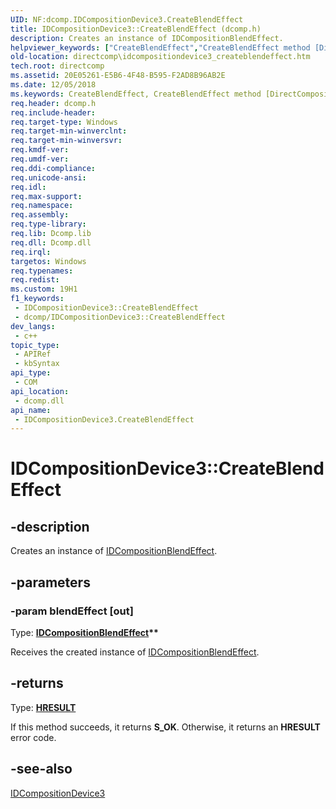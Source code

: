 ```yaml
---
UID: NF:dcomp.IDCompositionDevice3.CreateBlendEffect
title: IDCompositionDevice3::CreateBlendEffect (dcomp.h)
description: Creates an instance of IDCompositionBlendEffect.
helpviewer_keywords: ["CreateBlendEffect","CreateBlendEffect method [DirectComposition]","CreateBlendEffect method [DirectComposition]","IDCompositionDevice3 interface","IDCompositionDevice3 interface [DirectComposition]","CreateBlendEffect method","IDCompositionDevice3.CreateBlendEffect","IDCompositionDevice3::CreateBlendEffect","dcomp/IDCompositionDevice3::CreateBlendEffect","directcomp.idcompositiondevice3_createblendeffect"]
old-location: directcomp\idcompositiondevice3_createblendeffect.htm
tech.root: directcomp
ms.assetid: 20E05261-E5B6-4F48-B595-F2AD8B96AB2E
ms.date: 12/05/2018
ms.keywords: CreateBlendEffect, CreateBlendEffect method [DirectComposition], CreateBlendEffect method [DirectComposition],IDCompositionDevice3 interface, IDCompositionDevice3 interface [DirectComposition],CreateBlendEffect method, IDCompositionDevice3.CreateBlendEffect, IDCompositionDevice3::CreateBlendEffect, dcomp/IDCompositionDevice3::CreateBlendEffect, directcomp.idcompositiondevice3_createblendeffect
req.header: dcomp.h
req.include-header: 
req.target-type: Windows
req.target-min-winverclnt: 
req.target-min-winversvr: 
req.kmdf-ver: 
req.umdf-ver: 
req.ddi-compliance: 
req.unicode-ansi: 
req.idl: 
req.max-support: 
req.namespace: 
req.assembly: 
req.type-library: 
req.lib: Dcomp.lib
req.dll: Dcomp.dll
req.irql: 
targetos: Windows
req.typenames: 
req.redist: 
ms.custom: 19H1
f1_keywords:
 - IDCompositionDevice3::CreateBlendEffect
 - dcomp/IDCompositionDevice3::CreateBlendEffect
dev_langs:
 - c++
topic_type:
 - APIRef
 - kbSyntax
api_type:
 - COM
api_location:
 - dcomp.dll
api_name:
 - IDCompositionDevice3.CreateBlendEffect
---
```


# IDCompositionDevice3::CreateBlendEffect


## -description

Creates an instance of <a href="https://docs.microsoft.com/windows/desktop/api/dcomp/nn-dcomp-idcompositionblendeffect">IDCompositionBlendEffect</a>.

## -parameters

### -param blendEffect [out]

Type: <b><a href="https://docs.microsoft.com/windows/desktop/api/dcomp/nn-dcomp-idcompositionblendeffect">IDCompositionBlendEffect</a>**</b>

Receives the created instance of <a href="https://docs.microsoft.com/windows/desktop/api/dcomp/nn-dcomp-idcompositionblendeffect">IDCompositionBlendEffect</a>.

## -returns

Type: <b><a href="/windows/win32/com/structure-of-com-error-codes">HRESULT</a></b>

If this method succeeds, it returns <b xmlns:loc="http://microsoft.com/wdcml/l10n">S_OK</b>. Otherwise, it returns an <b xmlns:loc="http://microsoft.com/wdcml/l10n">HRESULT</b> error code.

## -see-also

<a href="https://docs.microsoft.com/windows/desktop/api/dcomp/nn-dcomp-idcompositiondevice3">IDCompositionDevice3</a>

